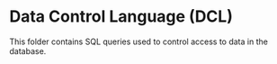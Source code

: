 # Data Control Language (DCL)

This folder contains SQL queries used to control access to data in the database.

